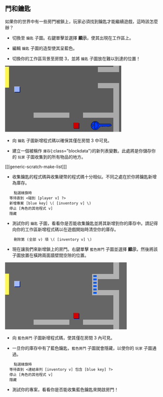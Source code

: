 ## 門和鑰匙

如果你的世界中有一些房門被鎖上，玩家必須找到鑰匙才能繼續遊戲，這時該怎麼辦？

+ 切換至 `鑰匙` 子圖。右鍵單擊並選擇 **顯示**，使其出現在工作區上。

+ 編輯 `鑰匙` 子圖的造型使其呈藍色。

+  切換你的工作區背景至房間 3，並將 `鑰匙` 子圖放在難以到達的位置！

 ![screenshot](images/world-key.png)

+ 向 `鑰匙` 子圖新增程式碼以確保其僅在房間 3 中可見。

+ 建立一個被稱作 `庫存`{:class="blockdata"}的新列表變數。此處將是你儲存你的 `玩家` 子圖收集到的所有物品的地方。

[[[generic-scratch-make-list]]]

+ 收集鑰匙的程式碼與收集硬幣的程式碼十分相似。不同之處在於你將鑰匙新增為庫存。

```blocks
	點選綠旗時
  等待直到 <碰到 [player v] ?>
  新增專案 [blue key] \( [inventory v] \)
  停止 [角色的其他程式 v]
  隱藏
```

+ 測試你的 `鑰匙` 子圖，看看你是否能收集鑰匙並將其新增到你的庫存中。請記得向你的工作區新增程式碼以在遊戲開始時清空你的庫存。

```blocks
	刪除第 (全部 v) 項 \( [inventory v] \)
```

+ 現在讓我們來新增鎖上的房門。右鍵單擊 `藍色房門` 子圖並選擇 **顯示**，然後將該子圖放置在橫跨兩面牆壁間空隙的位置。

![screenshot](images/world-door.png)

+ 向 `藍色房門` 子圖新增程式碼，使其僅在房間 3 內可見。

+ 一旦你的庫存中有了藍色鑰匙，`藍色房門` 子圖就會隱藏，以使你的 `玩家` 子圖通過。

```blocks
	點選綠旗時
  等待直到 <連結串列 [inventory v] 包含 [blue key] ?>
  停止 [角色的其他程式 v]
  隱藏
```

+ 測試你的專案，看看你是否能收集藍色鑰匙來開啟房門！
